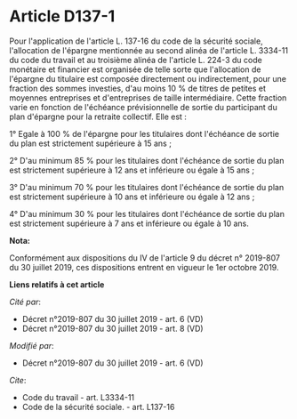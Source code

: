 # Article D137-1

Pour l'application de l'article L. 137-16 du code de la sécurité sociale, l'allocation de l'épargne mentionnée au second
alinéa de l'article L. 3334-11 du code du travail et au troisième alinéa de l'article L. 224-3 du code monétaire et financier
est organisée de telle sorte que l'allocation de l'épargne du titulaire est composée directement ou indirectement, pour une
fraction des sommes investies, d'au moins 10 % de titres de petites et moyennes entreprises et d'entreprises de taille
intermédiaire. Cette fraction varie en fonction de l'échéance prévisionnelle de sortie du participant du plan d'épargne pour
la retraite collectif. Elle est :

1° Egale à 100 % de l'épargne pour les titulaires dont l'échéance de sortie du plan est strictement supérieure à 15 ans ;

2° D'au minimum 85 % pour les titulaires dont l'échéance de sortie du plan est strictement supérieure à 12 ans et inférieure
ou égale à 15 ans ;

3° D'au minimum 70 % pour les titulaires dont l'échéance de sortie du plan est strictement supérieure à 10 ans et inférieure
ou égale à 12 ans ;

4° D'au minimum 30 % pour les titulaires dont l'échéance de sortie du plan est strictement supérieure à 7 ans et inférieure
ou égale à 10 ans.

**Nota:**

Conformément aux dispositions du IV de l'article 9 du décret n° 2019-807 du 30 juillet 2019, ces dispositions entrent en
vigueur le 1er octobre 2019.

**Liens relatifs à cet article**

_Cité par_:

  - Décret n°2019-807 du 30 juillet 2019 - art. 6 (VD)
  - Décret n°2019-807 du 30 juillet 2019 - art. 8 (VD)

_Modifié par_:

  - Décret n°2019-807 du 30 juillet 2019 - art. 6 (VD)

_Cite_:

  - Code du travail - art. L3334-11
  - Code de la sécurité sociale. - art. L137-16
